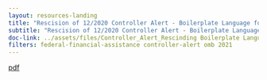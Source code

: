 ```yaml
---
layout: resources-landing
title: "Rescision of 12/2020 Controller Alert - Boilerplate Language for Federal Financial Assistance Notices of Funding Opportunities"
subtitle: "Rescision of 12/2020 Controller Alert - Boilerplate Language for Federal Financial Assistance Notices of Funding Opportunities"
doc-link: ../assets/files/Controller_Alert_Rescinding Boilerplate Language_Clean.pdf
filters: federal-financial-assistance controller-alert omb 2021
---
```


<a href="{{ site.baseurl }}/assets/files/Controller_Alert_Rescinding Boilerplate Language_Clean.pdf">pdf</a>